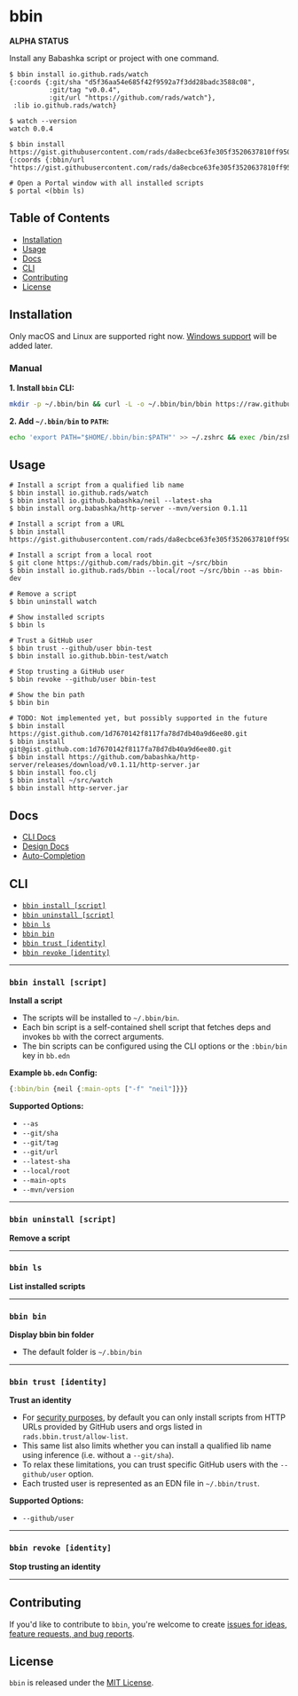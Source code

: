 # bbin

**ALPHA STATUS**

Install any Babashka script or project with one command.

```
$ bbin install io.github.rads/watch
{:coords {:git/sha "d5f36aa54e685f42f9592a7f3dd28badc3588c08",
          :git/tag "v0.0.4",
          :git/url "https://github.com/rads/watch"},
 :lib io.github.rads/watch}
        
$ watch --version
watch 0.0.4

$ bbin install https://gist.githubusercontent.com/rads/da8ecbce63fe305f3520637810ff9506/raw/25e47ce2fb5f9a7f9d12a20423e801b64c20e787/portal.clj
{:coords {:bbin/url "https://gist.githubusercontent.com/rads/da8ecbce63fe305f3520637810ff9506/raw/25e47ce2fb5f9a7f9d12a20423e801b64c20e787/portal.clj"}}

# Open a Portal window with all installed scripts
$ portal <(bbin ls)
```

## Table of Contents

- [Installation](#installation)
- [Usage](#usage)
- [Docs](#docs)
- [CLI](#cli)
- [Contributing](#contributing)
- [License](#license)

## Installation

Only macOS and Linux are supported right now. [Windows support](https://github.com/rads/bbin/issues/1) will be added later.

### Manual

**1. Install `bbin` CLI:**
```zsh
mkdir -p ~/.bbin/bin && curl -L -o ~/.bbin/bin/bbin https://raw.githubusercontent.com/rads/bbin/main/bbin && chmod +x ~/.bbin/bin/bbin
```

**2. Add `~/.bbin/bin` to `PATH`:**
```zsh
echo 'export PATH="$HOME/.bbin/bin:$PATH"' >> ~/.zshrc && exec /bin/zsh
```

## Usage

```
# Install a script from a qualified lib name
$ bbin install io.github.rads/watch
$ bbin install io.github.babashka/neil --latest-sha
$ bbin install org.babashka/http-server --mvn/version 0.1.11

# Install a script from a URL
$ bbin install https://gist.githubusercontent.com/rads/da8ecbce63fe305f3520637810ff9506/raw/25e47ce2fb5f9a7f9d12a20423e801b64c20e787/portal.clj

# Install a script from a local root
$ git clone https://github.com/rads/bbin.git ~/src/bbin
$ bbin install io.github.rads/bbin --local/root ~/src/bbin --as bbin-dev

# Remove a script
$ bbin uninstall watch

# Show installed scripts
$ bbin ls

# Trust a GitHub user
$ bbin trust --github/user bbin-test
$ bbin install io.github.bbin-test/watch

# Stop trusting a GitHub user
$ bbin revoke --github/user bbin-test

# Show the bin path
$ bbin bin

# TODO: Not implemented yet, but possibly supported in the future
$ bbin install https://gist.github.com/1d7670142f8117fa78d7db40a9d6ee80.git
$ bbin install git@gist.github.com:1d7670142f8117fa78d7db40a9d6ee80.git
$ bbin install https://github.com/babashka/http-server/releases/download/v0.1.11/http-server.jar
$ bbin install foo.clj
$ bbin install ~/src/watch
$ bbin install http-server.jar
```

## Docs

- [CLI Docs](#cli)
- [Design Docs](docs/design.md)
- [Auto-Completion](docs/auto-completion.md)

## CLI

- [`bbin install [script]`](#bbin-install-script)
- [`bbin uninstall [script]`](#bbin-uninstall-script)
- [`bbin ls`](#bbin-ls)
- [`bbin bin`](#bbin-bin)
- [`bbin trust [identity]`](#bbin-trust-identity)
- [`bbin revoke [identity]`](#bbin-revoke-identity)

---

### `bbin install [script]`

**Install a script**

- The scripts will be installed to `~/.bbin/bin`.
- Each bin script is a self-contained shell script that fetches deps and invokes `bb` with the correct arguments.
- The bin scripts can be configured using the CLI options or the `:bbin/bin` key in `bb.edn`

**Example `bb.edn` Config:**

```clojure
{:bbin/bin {neil {:main-opts ["-f" "neil"]}}}
```

**Supported Options:**

- `--as`
- `--git/sha`
- `--git/tag`
- `--git/url`
- `--latest-sha`
- `--local/root`
- `--main-opts`
- `--mvn/version`

---

### `bbin uninstall [script]`

**Remove a script**

---

### `bbin ls`

**List installed scripts**

---

### `bbin bin`

**Display bbin bin folder**

- The default folder is `~/.bbin/bin`

---

### `bbin trust [identity]`

**Trust an identity**

- For [security purposes][security], by default you can only install scripts from HTTP URLs provided by GitHub users and orgs listed in `rads.bbin.trust/allow-list`.
- This same list also limits whether you can install a qualified lib name using inference (i.e. without a `--git/sha`).
- To relax these limitations, you can trust specific GitHub users with the `--github/user` option.
- Each trusted user is represented as an EDN file in `~/.bbin/trust`.

[security]: https://github.com/rads/bbin/blob/bdea1c92ed50fb38eed0af38d69922e0a9d61df6/docs/design.md#security

**Supported Options:**

- `--github/user`

---

### `bbin revoke [identity]`

**Stop trusting an identity**

---

## Contributing

If you'd like to contribute to `bbin`, you're welcome to create [issues for ideas, feature requests, and bug reports](https://github.com/rads/bbin/issues).

## License

`bbin` is released under the [MIT License](LICENSE).
